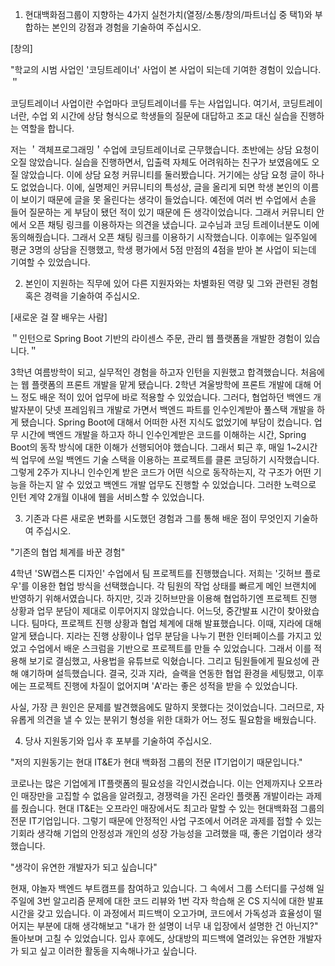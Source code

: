 1. 현대백화점그룹이 지향하는 4가지 실천가치(열정/소통/창의/파트너십 중 택1)와 부합하는 본인의 강점과 경험을 기술하여 주십시오.

[창의]

"학교의 시범 사업인 '코딩트레이너' 사업이 본 사업이 되는데 기여한 경험이 있습니다.＂

코딩트레이너 사업이란 수업마다 코딩트레이너를 두는 사업입니다. 여기서, 코딩트레이너란, 수업 외 시간에 상담 형식으로 학생들의 질문에 대답하고 조교 대신 실습을 진행하는 역할을 합니다.

저는 ＇객체프로그래밍＇수업에 코딩트레이너로 근무했습니다. 초반에는 상담 요청이 오질 않았습니다. 실습을 진행하면서, 입출력 자체도 어려워하는 친구가 보였음에도 오질 않았습니다. 이에 상담 요청 커뮤니티를 둘러봤습니다. 거기에는 상담 요청 글이 하나도 없었습니다. 이에, 실명제인 커뮤니티의 특성상, 글을 올리게 되면 학생 본인의 이름이 보이기 때문에 글을 못 올린다는 생각이 들었습니다. 예전에 여러 번 수업에서 손을 들어 질문하는 게 부담이 됐던 적이 있기 때문에 든 생각이었습니다. 그래서 커뮤니티 안에서 오픈 채팅 링크를 이용하자는 의견을 냈습니다. 교수님과 코딩 트레이너분도 이에 동의해줬습니다. 그래서 오픈 채팅 링크를 이용하기 시작했습니다. 이후에는 일주일에 평균 3명의 상담을 진행했고, 학생 평가에서 5점 만점의 4점을 받아 본 사업이 되는데 기여할 수 있었습니다. 

2. 본인이 지원하는 직무에 있어 다른 지원자와는 차별화된 역량 및 그와 관련된 경험 혹은 경력을 기술하여 주십시오.

[새로운 걸 잘 배우는 사람]

＂인턴으로 Spring Boot 기반의 라이센스 주문, 관리 웹 플랫폼을 개발한 경험이 있습니다.＂

3학년 여름방학이 되고, 실무적인 경험을 하고자 인턴을 지원했고 합격했습니다. 처음에는 웹 플랫폼의 프론트 개발을 맡게 됐습니다. 2학년 겨울방학에 프론트 개발에 대해 어느 정도 배운 적이 있어 업무에 바로 적용할 수 있었습니다. 그러다, 협업하던 백엔드 개발자분이 닷넷 프레임워크 개발로 가면서 백엔드 파트를 인수인계받아 풀스택 개발을 하게 됐습니다. Spring Boot에 대해서 어떠한 사전 지식도 없었기에 부담이 컸습니다. 업무 시간에 백엔드 개발을 하고자 하니 인수인계받은 코드를 이해하는 시간, Spring Boot의 동작 방식에 대한 이해가 선행되어야 했습니다. 그래서 퇴근 후, 매일 1~2시간씩 업무에 쓰일 백엔드 기술 스택을 이용하는 프로젝트를 클론 코딩하기 시작했습니다. 그렇게 2주가 지나니 인수인계 받은 코드가 어떤 식으로 동작하는지, 각 구조가 어떤 기능을 하는지 알 수 있었고 백엔드 개발 업무도 진행할 수 있었습니다. 그러한 노력으로 인턴 계약 2개월 이내에 웹을 서비스할 수 있었습니다.

3. 기존과 다른 새로운 변화를 시도했던 경험과 그를 통해 배운 점이 무엇인지 기술하여 주십시오.

"기존의 협업 체계를 바꾼 경험"

4학년 'SW캡스톤 디자인' 수업에서 팀 프로젝트를 진행했습니다. 저희는 '깃허브 플로우'를 이용한 협업 방식을 선택했습니다. 각 팀원의 작업 상태를 빠르게 메인 브랜치에 반영하기 위해서였습니다. 하지만, 깃과 깃허브만을 이용해 협업하기엔 프로젝트 진행 상황과 업무 분담이 제대로 이루어지지 않았습니다. 어느덧, 중간발표 시간이 찾아왔습니다. 팀마다, 프로젝트 진행 상황과 협업 체계에 대해 발표했습니다. 이때, 지라에 대해 알게 됐습니다. 지라는 진행 상황이나 업무 분담을 나누기 편한 인터페이스를 가지고 있었고 수업에서 배운 스크럼을 기반으로 프로젝트를 만들 수 있었습니다. 그래서 이를 적용해 보기로 결심했고, 사용법을 유튜브로 익혔습니다. 그리고 팀원들에게 필요성에 관해 얘기하며 설득했습니다. 결국, 깃과 지라,  슬랙을 연동한 협업 환경을 세팅했고, 이후에는 프로젝트 진행에 차질이 없어지며 'A'라는 좋은 성적을 받을 수 있었습니다.

사실, 가장 큰 원인은 문제를 발견했음에도 말하지 못했다는 것이었습니다. 그러므로, 자유롭게 의견을 낼 수 있는 분위기 형성을 위한 대화가 어느 정도 필요함을 배웠습니다.

4. 당사 지원동기와 입사 후 포부를 기술하여 주십시오.

"저의 지원동기는 현대 IT&E가 현대 백화점 그룹의 전문 IT기업이기 때문입니다."

코로나는 많은 기업에게 IT플랫폼의 필요성을 각인시켰습니다. 이는 언제까지나 오프라인 매장만을 고집할 수 없음을 알려줬고, 경쟁력을 가진 온라인 플랫폼 개발이라는 과제를 줬습니다. 현대 IT&E는 오프라인 매장에서도 최고라 말할 수 있는 현대백화점 그룹의 전문 IT기업입니다. 그렇기 때문에 안정적인 사업 구조에서 어려운 과제를 접할 수 있는 기회라 생각해 기업의 안정성과 개인의 성장 가능성을 고려했을 때, 좋은 기업이라 생각했습니다.

"생각이 유연한 개발자가 되고 싶습니다"

현재, 야놀자 백엔드 부트캠프를 참여하고 있습니다. 그 속에서 그룹 스터디를 구성해 일주일에 3번 알고리즘 문제에 대한 코드 리뷰와 1번 각자 학습해 온 CS 지식에 대한 발표 시간을 갖고 있습니다. 이 과정에서 피드백이 오고가며, 코드에서 가독성과 효율성이 떨어지는 부분에 대해 생각해보고 "내가 한 설명이 너무 내 입장에서 설명한 건 아닌지?" 돌아보며 고칠 수 있었습니다. 입사 후에도, 상대방의 피드백에 열려있는 유연한 개발자가 되고 싶고 이러한 활동을 지속해나가고 싶습니다.